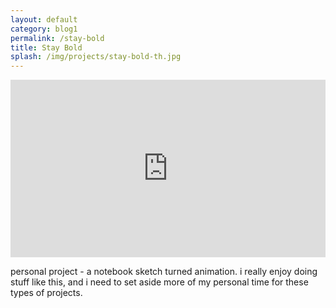 ```yaml
---
layout: default
category: blog1
permalink: /stay-bold
title: Stay Bold
splash: /img/projects/stay-bold-th.jpg
---
```


<div class='vid-frame' style="width: 100%; height: 0px; padding-bottom:56.25%; position:relative;">
<iframe src="http://player.vimeo.com/video/20312523" width="100%" height="100%" style="position:absolute" frameborder="0" webkitAllowFullScreen="webkitAllowFullScreen" mozallowfullscreen="mozallowfullscreen" allowFullScreen="allowFullScreen"> </iframe>
</div>

personal project - a notebook sketch turned animation. i really enjoy doing stuff like this, and i need to set aside more of my personal time for these types of projects.